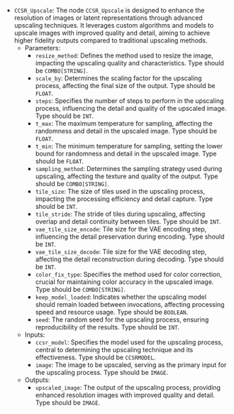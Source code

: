 - `CCSR_Upscale`: The node `CCSR_Upscale` is designed to enhance the resolution of images or latent representations through advanced upscaling techniques. It leverages custom algorithms and models to upscale images with improved quality and detail, aiming to achieve higher fidelity outputs compared to traditional upscaling methods.
    - Parameters:
        - `resize_method`: Defines the method used to resize the image, impacting the upscaling quality and characteristics. Type should be `COMBO[STRING]`.
        - `scale_by`: Determines the scaling factor for the upscaling process, affecting the final size of the output. Type should be `FLOAT`.
        - `steps`: Specifies the number of steps to perform in the upscaling process, influencing the detail and quality of the upscaled image. Type should be `INT`.
        - `t_max`: The maximum temperature for sampling, affecting the randomness and detail in the upscaled image. Type should be `FLOAT`.
        - `t_min`: The minimum temperature for sampling, setting the lower bound for randomness and detail in the upscaled image. Type should be `FLOAT`.
        - `sampling_method`: Determines the sampling strategy used during upscaling, affecting the texture and quality of the output. Type should be `COMBO[STRING]`.
        - `tile_size`: The size of tiles used in the upscaling process, impacting the processing efficiency and detail capture. Type should be `INT`.
        - `tile_stride`: The stride of tiles during upscaling, affecting overlap and detail continuity between tiles. Type should be `INT`.
        - `vae_tile_size_encode`: Tile size for the VAE encoding step, influencing the detail preservation during encoding. Type should be `INT`.
        - `vae_tile_size_decode`: Tile size for the VAE decoding step, affecting the detail reconstruction during decoding. Type should be `INT`.
        - `color_fix_type`: Specifies the method used for color correction, crucial for maintaining color accuracy in the upscaled image. Type should be `COMBO[STRING]`.
        - `keep_model_loaded`: Indicates whether the upscaling model should remain loaded between invocations, affecting processing speed and resource usage. Type should be `BOOLEAN`.
        - `seed`: The random seed for the upscaling process, ensuring reproducibility of the results. Type should be `INT`.
    - Inputs:
        - `ccsr_model`: Specifies the model used for the upscaling process, central to determining the upscaling technique and its effectiveness. Type should be `CCSRMODEL`.
        - `image`: The image to be upscaled, serving as the primary input for the upscaling process. Type should be `IMAGE`.
    - Outputs:
        - `upscaled_image`: The output of the upscaling process, providing enhanced resolution images with improved quality and detail. Type should be `IMAGE`.
